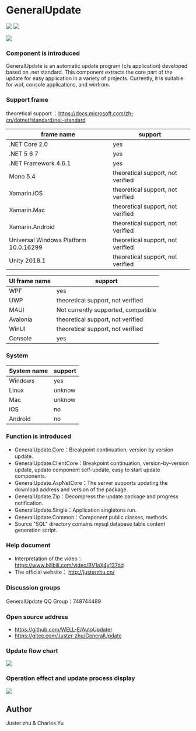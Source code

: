 # GeneralUpdate #
![](https://img.shields.io/github/license/WELL-E/AutoUpdater?color=blue)
![](https://img.shields.io/github/stars/WELL-E/AutoUpdater?color=blue)

![](imgs/GeneralUpdate_h.png)

### Component is introduced ###

GeneralUpdate is an automatic update program (c/s application) developed based on .net standard. This component extracts the core part of the update for easy application in a variety of projects. Currently, it is suitable for wpf, console applications, and winfrom. 

### Support frame 

theoretical support ：https://docs.microsoft.com/zh-cn/dotnet/standard/net-standard

| frame name                            | support                           |
| ------------------------------------- | --------------------------------- |
| .NET Core 2.0                         | yes                               |
| .NET 5 6 7                            | yes                               |
| .NET Framework 4.6.1                  | yes                               |
| Mono 5.4                              | theoretical support, not verified |
| Xamarin.iOS                           | theoretical support, not verified |
| Xamarin.Mac                           | theoretical support, not verified |
| Xamarin.Android                       | theoretical support, not verified |
| Universal Windows Platform 10.0.16299 | theoretical support, not verified |
| Unity 2018.1                          | theoretical support, not verified |

| UI frame name | support                             |
| ------------- | ----------------------------------- |
| WPF           | yes                                 |
| UWP           | theoretical support, not verified   |
| MAUI          | Not currently supported, compatible |
| Avalonia      | theoretical support, not verified   |
| WinUI         | theoretical support, not verified   |
| Console       | yes                                 |

### System

| System name | support |
| ----------- | ------- |
| Windows     | yes     |
| Linux       | unknow  |
| Mac         | unknow  |
| iOS         | no      |
| Android     | no      |

### Function is introduced ###

- GeneralUpdate.Core：Breakpoint continuation, version by version update.
- GeneralUpdate.ClientCore：Breakpoint continuation, version-by-version update, update component self-update, easy to start update components.
- GeneralUpdate.AspNetCore：The server supports updating the download address and version of the package.
- GeneralUpdate.Zip：Decompress the update package and progress notification.
- GeneralUpdate.Single：Application singletons run.
- GeneralUpdate.Common：Component public classes, methods.
- Source "SQL" directory contains mysql database table content generation script.

### Help document ###
- Interpretation of the video： https://www.bilibili.com/video/BV1aX4y137dd
- The official website： http://justerzhu.cn/

### Discussion groups ###
GeneralUpdate QQ Group：748744489

### Open source address ###
- https://github.com/WELL-E/AutoUpdater
- https://gitee.com/Juster-zhu/GeneralUpdate

### Update flow chart ###
![](imgs/flow2.png)

### Operation effect and update process display ###
![](imgs/run.jpg)

## Author ###

Juster.zhu & Charles.Yu
